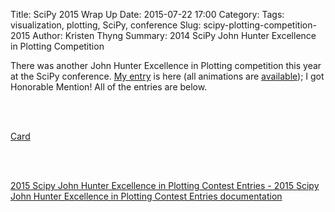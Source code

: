 Title: SciPy 2015 Wrap Up
Date: 2015-07-22 17:00
Category: 
Tags: visualization, plotting, SciPy, conference
Slug: scipy-plotting-competition-2015
Author: Kristen Thyng
Summary: 2014 SciPy John Hunter Excellence in Plotting Competition


There was another John Hunter Excellence in Plotting competition this year at the SciPy conference. [My entry](http://stsdas.stsci.edu/download/mdroe/plotting-2015/entry12/index.html) is here (all animations are [available](http://kristenthyng.com/txla_drifters.html)); I got Honorable Mention! All of the entries are below.

<br><br>

<a class="embedly-card" href="http://stsdas.stsci.edu/download/mdroe/plotting-2015/_images/entry12.png">Card</a>
<script async src="//cdn.embedly.com/widgets/platform.js" charset="UTF-8"></script>

<br><br>

<a class="embedly-card" data-card-type="article-full" href="http://stsdas.stsci.edu/download/mdroe/plotting-2015/">2015 Scipy John Hunter Excellence in Plotting Contest Entries - 2015 Scipy John Hunter Excellence in Plotting Contest Entries documentation</a>
<script async src="//cdn.embedly.com/widgets/platform.js" charset="UTF-8"></script>

<br><br>

